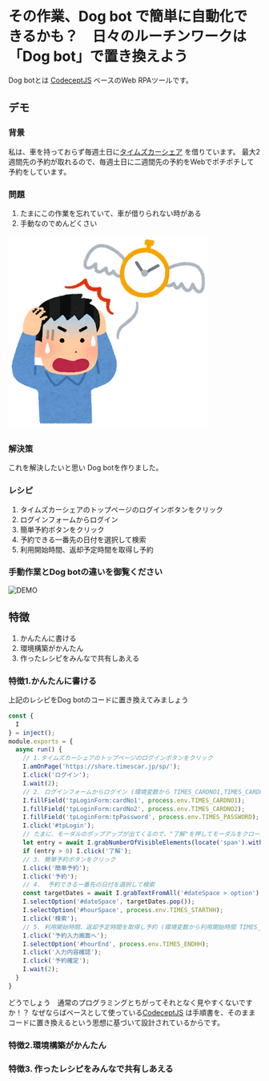# その作業、Dog bot で簡単に自動化できるかも？　日々のルーチンワークは「Dog bot」で置き換えよう

Dog botとは [CodeceptJS](https://codecept.io/) ベースのWeb RPAツールです。

## デモ
### 背景
私は、車を持っておらず毎週土日に[タイムズカーシェア](https://share.timescar.jp/) を借りています。
最大2週間先の予約が取れるので、毎週土日に二週間先の予約をWebでポチポチして予約をしています。

### 問題
1. たまにこの作業を忘れていて、車が借りられない時がある
2. 手動なのでめんどくさい

![JIKAN_TOBU_MAN](./images/jikan_tobu_man.png)


### 解決策
これを解決したいと思い Dog botを作りました。

### レシピ
1. タイムズカーシェアのトップページのログインボタンをクリック
2. ログインフォームからログイン
3. 簡単予約ボタンをクリック
4. 予約できる一番先の日付を選択して検索
5. 利用開始時間、返却予定時間を取得し予約

### 手動作業とDog botの違いを御覧ください

![DEMO](./images/demo.gif)


## 特徴
1. かんたんに書ける
2. 環境構築がかんたん
3. 作ったレシピをみんなで共有しあえる

### 特徴1.かんたんに書ける

上記のレシピをDog botのコードに置き換えてみましょう

```JavaScript
const {
  I
} = inject();
module.exports = {
  async run() {
    // 1.タイムズカーシェアのトップページのログインボタンをクリック
    I.amOnPage('https://share.timescar.jp/sp/');
    I.click('ログイン');
    I.wait(2);
    // 2. ログインフォームからログイン (環境変数から TIMES_CARDNO1,TIMES_CARDNO2, TIMES_PASSWORD を取得しています)
    I.fillField('tpLoginForm:cardNo1', process.env.TIMES_CARDNO1);
    I.fillField('tpLoginForm:cardNo2', process.env.TIMES_CARDNO2);
    I.fillField('tpLoginForm:tpPassword', process.env.TIMES_PASSWORD);
    I.click('#tpLogin');
    // たまに、モーダルのポップアップが出てくるので、"了解"を押してモーダルをクローズします
    let entry = await I.grabNumberOfVisibleElements(locate('span').withText('了解'));
    if (entry > 0) I.click('了解');
    // 3. 簡単予約ボタンをクリック
    I.click('簡単予約');
    I.click('予約');
    // 4.  予約できる一番先の日付を選択して検索
    const targetDates = await I.grabTextFromAll('#dateSpace > option');
    I.selectOption('#dateSpace', targetDates.pop());
    I.selectOption('#hourSpace', process.env.TIMES_STARTHH);
    I.click('検索');
    // 5. 利用開始時間、返却予定時間を取得し予約 (環境変数から利用開始時間 TIMES_STARTHH 、返却予定時間 TIMES_ENDHH を取得しています)
    I.click('予約入力画面へ');
    I.selectOption('#hourEnd', process.env.TIMES_ENDHH);
    I.click('入力内容確認');
    I.click('予約確定');
    I.wait(2);
  }
}
```

どうでしょう　通常のプログラミングとちがってそれとなく見やすくないですか！？
なぜならばベースとして使っている[CodeceptJS](https://codecept.io/) は手順書を、そのままコードに置き換えるという思想に基づいて設計されているからです。

### 特徴2.環境構築がかんたん
### 特徴3. 作ったレシピをみんなで共有しあえる
